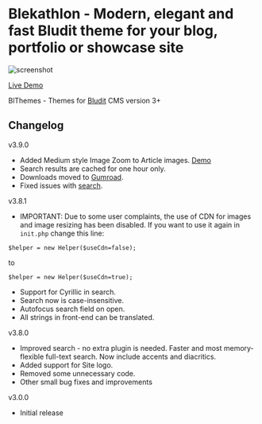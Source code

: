 # Blekathlon - Modern, elegant and fast Bludit theme for your blog, portfolio or showcase site
![screenshot](https://blthemes.pp.ua/blekathlon/bl-content/uploads/blekathlon.png
 "Blekathlon")

[Live Demo](https://blthemes.pp.ua/blekathlon/)

BlThemes - Themes for [Bludit](https://github.com/bludit/bludit) CMS version 3+

## Changelog

v3.9.0

* Added Medium style Image Zoom to Article images. [Demo](https://blthemes.pp.ua/blekathlon/medium-style-zoom)
* Search results are cached for one hour only.
* Downloads moved to [Gumroad](https://blthemes.pp.ua/blekathlon/blekathlon-info). 
* Fixed issues with [search](https://github.com/blthemes/Blekathlon/issues/8).

v3.8.1  

* IMPORTANT: Due to some user complaints, the use of CDN for images and image resizing has been disabled. If you want to use it again in `init.php` change this line:
```
$helper = new Helper($useCdn=false);
```  
to  
```
$helper = new Helper($useCdn=true);
```  
* Support for Cyrillic in search.
* Search now is case-insensitive.
* Autofocus search field on open.
* All strings in front-end can be translated.



v3.8.0  

* Improved search - no extra plugin is needed. Faster and most memory-flexible full-text search. Now include accents and diacritics.  
* Added support for Site logo.  
* Removed some unnecessary code.  
* Other small bug fixes and improvements

v3.0.0  

- Initial release